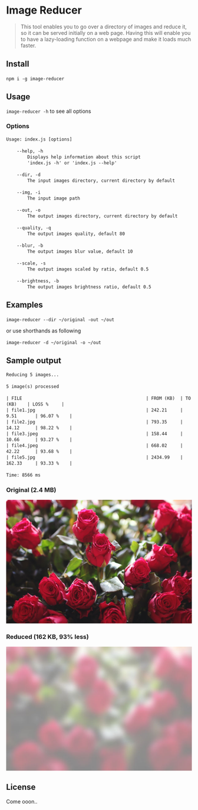 # Image Reducer

> This tool enables you to go over a directory of images and reduce it, so it can
> be served initially on a web page.
> Having this will enable you to have a lazy-loading function on a webpage and make it loads much faster.

## Install
`npm i -g image-reducer`

## Usage
`image-reducer -h` to see all options

### Options
```
Usage: index.js [options]

	--help, -h
		Displays help information about this script
		'index.js -h' or 'index.js --help'

	--dir, -d
		The input images directory, current directory by default

	--img, -i
		The input image path

	--out, -o
		The output images directory, current directory by default

	--quality, -q
		The output images quality, default 80

	--blur, -b
		The output images blur value, default 10

	--scale, -s
		The output images scaled by ratio, default 0.5

	--brightness, -b
		The output images brightness ratio, default 0.5
```

## Examples
`image-reducer --dir ~/original -out ~/out`

or use shorthands as following

`image-reducer -d ~/original -o ~/out`

## Sample output
```
Reducing 5 images...

5 image(s) processed

| FILE                                               | FROM (KB)  | TO (KB)    | LOSS %     |
| file1.jpg                                          | 242.21     | 9.51       | 96.07 %    |
| file2.jpg                                          | 793.35     | 14.12      | 98.22 %    |
| file3.jpeg                                         | 158.44     | 10.66      | 93.27 %    |
| file4.jpeg                                         | 668.02     | 42.22      | 93.68 %    |
| file5.jpg                                          | 2434.99    | 162.33     | 93.33 %    |

Time: 8566 ms
```

### Original (2.4 MB)
![Original](https://raw.githubusercontent.com/AmrAbdulrahman/image-reducer/master/samples/original.jpeg)

### Reduced (162 KB, 93% less)
![Original](https://raw.githubusercontent.com/AmrAbdulrahman/image-reducer/master/samples/reduced.jpeg)

## License
Come ooon..

